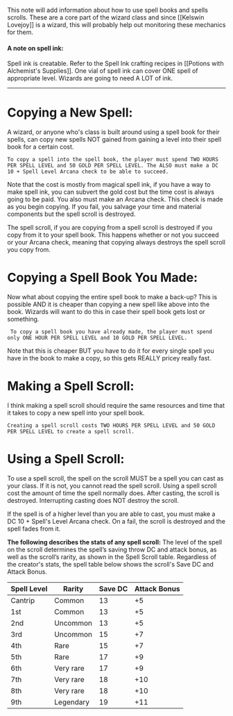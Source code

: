 This note will add information about how to use spell books and spells scrolls. These are a core part of the wizard class and since [[Kelswin Lovejoy]] is a wizard, this will probably help out monitoring these mechanics for them. 
#### A note on spell ink:
Spell ink is creatable. Refer to the Spell Ink crafting recipes in [[Potions with Alchemist's Supplies]]. One vial of spell ink can cover ONE spell of appropriate level. Wizards are going to need A LOT of ink.

_______________________________________________________________________________
# Copying a New Spell:
A wizard, or anyone who's class is built around using a spell book for their spells, can copy new spells NOT gained from gaining a level into their spell book for a certain cost. 

	To copy a spell into the spell book, the player must spend TWO HOURS PER SPELL LEVEL and 50 GOLD PER SPELL LEVEL. The ALSO must make a DC 10 + Spell Level Arcana check to be able to succeed.

Note that the cost is mostly from magical spell ink, if you have a way to make spell ink, you can subvert the gold cost but the time cost is always going to be paid. You also must make an Arcana check. This check is made as you begin copying. If you fail, you salvage your time and material components but the spell scroll is destroyed.

The spell scroll, if you are copying from a spell scroll is destroyed if you copy from it to your spell book. This happens whether or not you succeed or your Arcana check, meaning that copying always destroys the spell scroll you copy from. 
# Copying a Spell Book You Made:
Now what about copying the entire spell book to make a back-up? This is possible AND it is cheaper than copying a new spell like above into the book. Wizards will want to do this in case their spell book gets lost or something.

	 To copy a spell book you have already made, the player must spend only ONE HOUR PER SPELL LEVEL and 10 GOLD PER SPELL LEVEL. 

Note that this is cheaper BUT you have to do it for every single spell you have in the book to make a copy, so this gets REALLY pricey really fast. 
# Making a Spell Scroll:
I think making a spell scroll should require the same resources and time that it takes to copy a new spell into your spell book.

	Creating a spell scroll costs TWO HOURS PER SPELL LEVEL and 50 GOLD PER SPELL LEVEL to create a spell scroll.

# Using a Spell Scroll:
To use a spell scroll, the spell on the scroll MUST be a spell you can cast as your class. If it is not, you cannot read the spell scroll. Using a spell scroll cost the amount of time the spell normally does. After casting, the scroll is destroyed. Interrupting casting does NOT destroy the scroll. 

If the spell is of a higher level than you are able to cast, you must make a DC 10 + Spell's Level Arcana check. On a fail, the scroll is destroyed and the spell fades from it.

**The following describes the stats of any spell scroll:**
The level of the spell on the scroll determines the spell’s saving throw DC and attack bonus, as well as the scroll’s rarity, as shown in the Spell Scroll table. Regardless of the creator's stats, the spell table below shows the scroll's Save DC and Attack Bonus.

|Spell Level|Rarity|Save DC|Attack Bonus|
|---|---|---|---|
|Cantrip|Common|13|+5|
|1st|Common|13|+5|
|2nd|Uncommon|13|+5|
|3rd|Uncommon|15|+7|
|4th|Rare|15|+7|
|5th|Rare|17|+9|
|6th|Very rare|17|+9|
|7th|Very rare|18|+10|
|8th|Very rare|18|+10|
|9th|Legendary|19|+11|